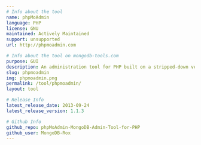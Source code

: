 ```yaml
---
# Info about the tool
name: phpMoAdmin
language: PHP
license: GNU
maintained: Actively Maintained
support: unsupported
url: http://phpmoadmin.com

# Info about the tool on mongodb-tools.com
purpose: GUI
description: An administration tool for PHP built on a stripped-down version of the Vork Enterprise Framework.
slug: phpmoadmin
img: phpmoadmin.png
permalink: /tool/phpmoadmin/
layout: tool

# Release Info
latest_release_date: 2013-09-24
latest_release_version: 1.1.3

# Github Info
github_repo: phpMoAdmin-MongoDB-Admin-Tool-for-PHP
github_user: MongoDB-Rox
---
```


